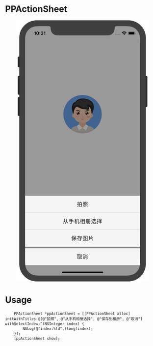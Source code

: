 # PPActionSheet
<p align="center" >
  <img src="https://github.com/royblog/PPActionSheet/blob/master/Source/snapshoot.jpeg" alt="AFNetworking" title="AFNetworking">
</p>

# Usage
```
    PPActionSheet *ppActionSheet = [[PPActionSheet alloc] initWithTitles:@[@"拍照", @"从手机相册选择", @"保存到相册", @"取消"] withSelectIndex:^(NSInteger index) {
        NSLog(@"index:%ld",(long)index);
    }];
    [ppActionSheet show];
```
